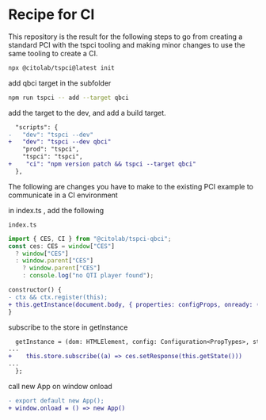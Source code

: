 
# Recipe for CI

This repository is the result for the following steps
to go from creating a standard PCI with the tspci tooling and making minor changes to use the same tooling to create a CI.

```bash
npx @citolab/tspci@latest init
```
add qbci target in the subfolder
```bash
npm run tspci -- add --target qbci
```
add the target to the dev, and add a build target.
```diff
  "scripts": {
-   "dev": "tspci --dev"
+   "dev": "tspci --dev qbci"
    "prod": "tspci",
    "tspci": "tspci",
+    "ci": "npm version patch && tspci --target qbci" 
  },
```

The following are changes you have to make to the existing PCI example to communicate in a CI environment

in index.ts , add the following

```index.ts```
```js
import { CES, CI } from "@citolab/tspci-qbci"; 
const ces: CES = window["CES"]
  ? window["CES"]
  : window.parent["CES"]
    ? window.parent["CES"]
    : console.log("no QTI player found");
```


```diff
constructor() {
- ctx && ctx.register(this);
+ this.getInstance(document.body, { properties: configProps, onready: () => { } }, ces.getResponse());
}
```

subscribe to the store in getInstance
```diff
  getInstance = (dom: HTMLElement, config: Configuration<PropTypes>, stateString: string) => {
...    
+    this.store.subscribe((a) => ces.setResponse(this.getState()))
...
  };
```

call new App on window onload
```diff
- export default new App();
+ window.onload = () => new App()
```